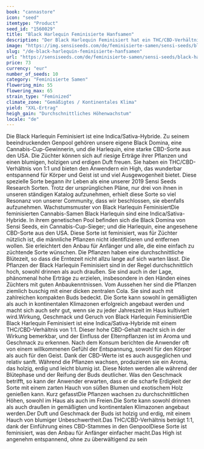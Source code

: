 ```yaml
---
book: "cannastore"
icon: "seed"
itemtype: "Product"
seed_id: "1560029"
title: "Black Harlequin Feminisierte Hanfsamen"
description: "Der Black Harlequin Feminisiert hat ein THC/CBD-Verhältnis von 1:1 und ein holziges, erdiges Aroma. Die Wirkung der Sorte ist entspannend und beruhigend."
image: "https://img.sensiseeds.com/de/feminisierte-samen/sensi-seeds/black-harlequin-feminisiert-image.png"
slug: "/de-black-harlequin-feminisierte-hanfsamen"
url: "https://sensiseeds.com/de/feminisierte-samen/sensi-seeds/black-harlequin-feminisiert?a_aid=cannastore"
price: 73
currency: "eur"
number_of_seeds: 10
category: "Feminisierte Samen"
flowering_min: 55
flowering_max: 65
strain_type: "Feminized"
climate_zone: "Gemäßigtes / Kontinentales Klima"
yield: "XXL-Ertrag"
heigh_gain: "Durchschnittliches Höhenwachstum"
locale: "de"
---
```

Die Black Harlequin Feminisiert ist eine Indica/Sativa-Hybride. Zu seinem beeindruckenden Genpool gehören unsere eigene Black Domina, eine Cannabis-Cup-Gewinnerin, und die Harlequin, eine starke CBD-Sorte aus den USA. Die Züchter können sich auf riesige Erträge ihrer Pflanzen und einen blumigen, holzigen und erdigen Duft freuen. Sie haben ein THC/CBD-Verhältnis von 1:1 und bieten den Anwendern ein High, das wunderbar entspannend für Körper und Geist ist und viel Ausgewogenheit bietet. Diese spezielle Sorte begann ihr Leben als eine unserer 2019 Sensi Seeds Research Sorten. Trotz der ursprünglichen Pläne, nur drei von ihnen in unseren ständigen Katalog aufzunehmen, erhielt diese Sorte so viel Resonanz von unserer Community, dass wir beschlossen, sie ebenfalls aufzunehmen. Wachstumsmuster von Black Harlequin FeminisiertDie feminisierten Cannabis-Samen Black Harlequin sind eine Indica/Sativa-Hybride. In ihrem genetischen Pool befinden sich die Black Domina von Sensi Seeds, ein Cannabis-Cup-Sieger; und die Harlequin, eine angesehene CBD-Sorte aus den USA. Diese Sorte ist feminisiert, was für Züchter nützlich ist, die männliche Pflanzen nicht identifizieren und entfernen wollen. Sie erleichtert den Anbau für Anfänger und alle, die eine einfach zu züchtende Sorte wünschen. Die Pflanzen haben eine durchschnittliche Blütezeit, so dass die Erntezeit nicht allzu lange auf sich warten lässt. Die Pflanzen der Black Harlequin Feminisiert sind in der Regel durchschnittlich hoch, sowohl drinnen als auch draußen. Sie sind auch in der Lage, phänomenal hohe Erträge zu erzielen, insbesondere in den Händen eines Züchters mit guten Anbaukenntnissen. Vom Aussehen her sind die Pflanzen ziemlich buschig mit einer dicken zentralen Cola. Sie sind auch mit zahlreichen kompakten Buds bedeckt. Die Sorte kann sowohl in gemäßigten als auch in kontinentalen Klimazonen erfolgreich angebaut werden und macht sich auch sehr gut, wenn sie zu jeder Jahreszeit im Haus kultiviert wird.Wirkung, Geschmack und Geruch von Black Harlequin FeminisiertDie Black Harlequin Feminisiert ist eine Indica/Sativa-Hybride mit einem THC/CBD-Verhältnis von 1:1. Dieser hohe CBD-Gehalt macht sich in der Wirkung bemerkbar, und der Einfluss der Elternpflanzen ist im Aroma und Geschmack zu erkennen. Nach dem Konsum berichten die Anwender oft von einem willkommenen Gefühl der Entspannung, sowohl für den Körper als auch für den Geist. Dank der CBD-Werte ist es auch ausgeglichen und relativ sanft. Während die Pflanzen wachsen, produzieren sie ein Aroma, das holzig, erdig und leicht blumig ist. Diese Noten werden alle während der Blütephase und der Reifung der Buds deutlicher. Was den Geschmack betrifft, so kann der Anwender erwarten, dass er die scharfe Erdigkeit der Sorte mit einem zarten Hauch von süßen Blumen und exotischem Holz genießen kann. Kurz gefasstDie Pflanzen wachsen zu durchschnittlichen Höhen, sowohl im Haus als auch im Freien.Die Sorte kann sowohl drinnen als auch draußen in gemäßigten und kontinentalen Klimazonen angebaut werden.Der Duft und Geschmack der Buds ist holzig und erdig, mit einem Hauch von blumiger Unbeschwertheit.Das THC/CBD-Verhältnis beträgt 1:1, dank der Einführung eines CBD-Stammes in den GenpoolDiese Sorte ist feminisiert, was den Anbau für Anfänger einfacher macht.Das High ist angenehm entspannend, ohne zu überwältigend zu sein
